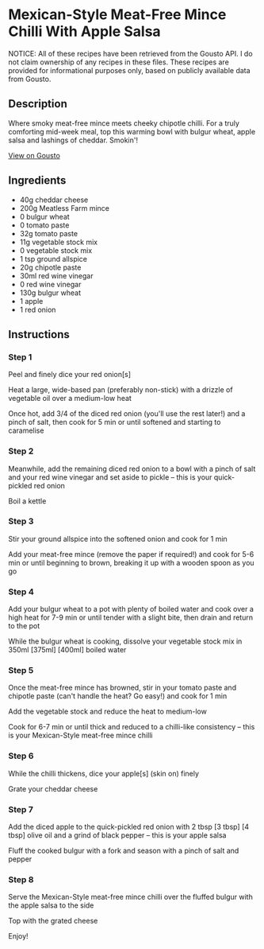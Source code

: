# Mexican-Style Meat-Free Mince Chilli With Apple Salsa

NOTICE: All of these recipes have been retrieved from the Gousto API. I do not claim ownership of any recipes in these files. These recipes are provided for informational purposes only, based on publicly available data from Gousto.

## Description

Where smoky meat-free mince meets cheeky chipotle chilli. For a truly comforting mid-week meal, top this warming bowl with bulgur wheat, apple salsa and lashings of cheddar. Smokin'!

[View on Gousto](https://www.gousto.co.uk/recipes/cookbook/mexican-meat-free-chilli-with-apple-salsa)

## Ingredients

- 40g cheddar cheese
- 200g Meatless Farm mince
- 0 bulgur wheat
- 0 tomato paste
- 32g tomato paste
- 11g vegetable stock mix
- 0 vegetable stock mix
- 1 tsp ground allspice
- 20g chipotle paste
- 30ml red wine vinegar
- 0 red wine vinegar
- 130g bulgur wheat
- 1 apple
- 1 red onion

## Instructions


### Step 1

Peel and finely dice your red onion[s]

Heat a large, wide-based pan (preferably non-stick) with a drizzle of vegetable oil over a medium-low heat

Once hot, add 3/4 of the diced red onion (you'll use the rest later!) and a pinch of salt, then cook for 5 min or until softened and starting to caramelise


### Step 2

Meanwhile, add the remaining diced red onion to a bowl with a pinch of salt and your red wine vinegar and set aside to pickle – this is your quick-pickled red onion

Boil a kettle


### Step 3

Stir your ground allspice into the softened onion and cook for 1 min

Add your meat-free mince (remove the paper if required!) and cook for 5-6 min or until beginning to brown, breaking it up with a wooden spoon as you go


### Step 4

Add your bulgur wheat to a pot with plenty of boiled water and cook over a high heat for 7-9 min or until tender with a slight bite, then drain and return to the pot

While the bulgur wheat is cooking, dissolve your vegetable stock mix in 350ml <span class="text-purple">[375ml] </span><span class="text-danger">[400ml]</span> boiled water


### Step 5

Once the meat-free mince has browned, stir in your tomato paste and chipotle paste (can't handle the heat? Go easy!) and cook for 1 min

Add the vegetable stock and reduce the heat to medium-low

Cook for 6-7 min or until thick and reduced to a chilli-like consistency – this is your Mexican-Style meat-free mince chilli


### Step 6

While the chilli thickens, dice your apple[s] (skin on) finely

Grate your cheddar cheese


### Step 7

Add the diced apple to the quick-pickled red onion with 2 tbsp <span class="text-purple">[3 tbsp]</span><span class="text-danger"> [4 tbsp] </span>olive oil and a grind of black pepper – this is your apple salsa

Fluff the cooked bulgur with a fork and season with a pinch of salt and pepper

### Step 8

Serve the Mexican-Style meat-free mince chilli over the fluffed bulgur with the apple salsa to the side

Top with the grated cheese

Enjoy!

